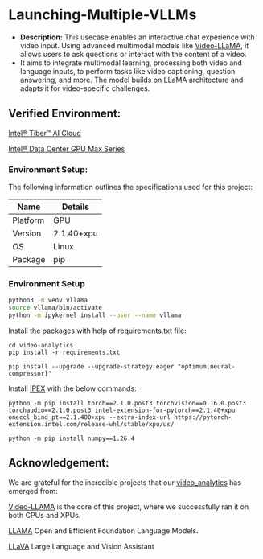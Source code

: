 # Launching-Multiple-VLLMs
- **Description:** This usecase enables an interactive chat experience with video input. Using advanced multimodal models like [Video-LLaMA](https://github.com/DAMO-NLP-SG/Video-LLaMA), it allows users to ask questions or interact with the content of a video.
- It aims to integrate multimodal learning, processing both video and language inputs, to perform tasks like video captioning, question answering, and more. The model builds on LLaMA architecture and adapts it for video-specific challenges.

## Verified Environment:
[Intel® Tiber™ AI Cloud](https://www.intel.com/content/www/us/en/developer/tools/devcloud/services.html)

[Intel® Data Center GPU Max Series](https://www.intel.com/content/www/us/en/products/details/discrete-gpus/data-center-gpu/max-series.html)

### Environment Setup:
The following information outlines the specifications used for this project:

| Name      | Details                   |
|-----------|---------------------------|
| Platform  | GPU                       |
| Version   | 2.1.40+xpu                |
| OS        | Linux                     |
| Package   | pip                       |


### Environment Setup

```bash
python3 -m venv vllama
source vllama/bin/activate
python -m ipykernel install --user --name vllama
```


Install the packages with help of requirements.txt file:

```
cd video-analytics
pip install -r requirements.txt
```
```
pip install --upgrade --upgrade-strategy eager "optimum[neural-compressor]"
```
Install [IPEX](https://intel.github.io/intel-extension-for-pytorch/index.html#installation?platform=gpu&version=v2.1.30%2bxpu&os=linux%2fwsl2&package=pip) with the below commands:
```
python -m pip install torch==2.1.0.post3 torchvision==0.16.0.post3 torchaudio==2.1.0.post3 intel-extension-for-pytorch==2.1.40+xpu oneccl_bind_pt==2.1.400+xpu --extra-index-url https://pytorch-extension.intel.com/release-whl/stable/xpu/us/
```
```
python -m pip install numpy==1.26.4
```

## Acknowledgement:
We are grateful for the incredible projects that our [video_analytics](https://github.com/rskasturi/usecases/edit/master/video_analytics) has emerged from:

[Video-LLAMA](https://github.com/DAMO-NLP-SG/Video-LLaMA) is the core of this project, where we successfully ran it on both CPUs and XPUs.

[LLAMA](https://github.com/meta-llama/llama) Open and Efficient Foundation Language Models.

[LLaVA](https://github.com/haotian-liu/LLaVA) Large Language and Vision Assistant








